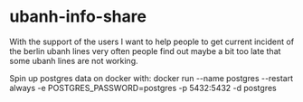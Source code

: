 # ubanh-info-share

With the support of the users I want to help people to get current incident of the berlin ubanh lines
very often people find out maybe a bit too late that some ubanh lines are not working.

Spin up postgres data on docker with:
docker run --name postgres --restart always -e POSTGRES_PASSWORD=postgres -p 5432:5432 -d postgres
